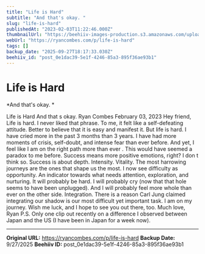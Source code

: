 ```yaml
---
title: "Life is Hard"
subtitle: "And that's okay. "
slug: "life-is-hard"
publishedAt: "2023-02-03T11:22:46.000Z"
thumbnailUrl: "https://beehiiv-images-production.s3.amazonaws.com/uploads/asset/file/d231cc28-ac50-4095-9ecd-66dc005d6579/christopher-lemercier-12yvdCiLaVE-unsplash.jpg?t=1678703479"
webUrl: "https://ryancombes.com/p/life-is-hard"
tags: []
backup_date: "2025-09-27T18:17:33.030Z"
beehiiv_id: "post_0e1dac39-5e1f-4246-85a3-895f36ae93b1"
---
```


# Life is Hard

*And that's okay. *



Life is Hard And that s okay. Ryan Combes February 03, 2023 Hey friend, Life is hard. I never liked that phrase. To me, it felt like a self-defeating attitude. Better to believe that it is easy and manifest it. But life is hard. I have cried more in the past 3 months than 3 years. I have had more moments of crisis, self-doubt, and intense fear than ever before. And yet, I feel like I am on the right path more than ever . This would have seemed a paradox to me before. Success means more positive emotions, right? I don t think so. Success is about depth. Intensity. Vitality. The most harrowing journeys are the ones that shape us the most. I now see difficulty as opportunity. An indicator towards what needs attention, exploration, and nurturing. It will probably be hard. I will probably cry (now that that hole seems to have been unplugged). And I will probably feel more whole than ever on the other side. Integration. There is a reason Carl Jung claimed integrating our shadow is our most difficult yet important task. I am on my journey. Wish me luck, and I hope to see you out there, too. Much love, Ryan P.S. Only one clip out recently on a difference I observed between Japan and the US (I have been in Japan for a week now).

---

**Original URL:** https://ryancombes.com/p/life-is-hard
**Backup Date:** 9/27/2025
**Beehiiv ID:** post_0e1dac39-5e1f-4246-85a3-895f36ae93b1

